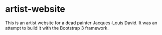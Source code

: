 # artist-website
This is an artist website for a dead painter Jacques-Louis David. It was an attempt to build it with the Bootstrap 3 framework.
